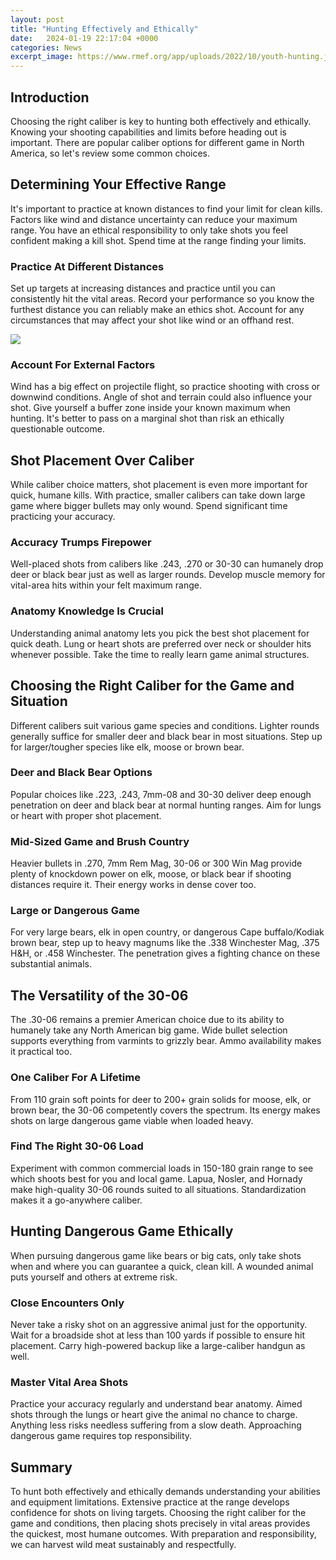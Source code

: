 ```yaml
---
layout: post
title: "Hunting Effectively and Ethically"
date:   2024-01-19 22:17:04 +0000
categories: News
excerpt_image: https://www.rmef.org/app/uploads/2022/10/youth-hunting.jpg
---
```

## Introduction
Choosing the right caliber is key to hunting both effectively and ethically. Knowing your shooting capabilities and limits before heading out is important. There are popular caliber options for different game in North America, so let's review some common choices.  

## Determining Your Effective Range  
It's important to practice at known distances to find your limit for clean kills. Factors like wind and distance uncertainty can reduce your maximum range. You have an ethical responsibility to only take shots you feel confident making a kill shot. Spend time at the range finding your limits.

### Practice At Different Distances
Set up targets at increasing distances and practice until you can consistently hit the vital areas. Record your performance so you know the furthest distance you can reliably make an ethics shot. Account for any circumstances that may affect your shot like wind or an offhand rest.


![](https://www.rmef.org/app/uploads/2022/10/youth-hunting.jpg)
### Account For External Factors  
Wind has a big effect on projectile flight, so practice shooting with cross or downwind conditions. Angle of shot and terrain could also influence your shot. Give yourself a buffer zone inside your known maximum when hunting. It's better to pass on a marginal shot than risk an ethically questionable outcome.  

## Shot Placement Over Caliber
While caliber choice matters, shot placement is even more important for quick, humane kills. With practice, smaller calibers can take down large game where bigger bullets may only wound. Spend significant time practicing your accuracy.  

### Accuracy Trumps Firepower
Well-placed shots from calibers like .243, .270 or 30-30 can humanely drop deer or black bear just as well as larger rounds. Develop muscle memory for vital-area hits within your felt maximum range.  

### Anatomy Knowledge Is Crucial
Understanding animal anatomy lets you pick the best shot placement for quick death. Lung or heart shots are preferred over neck or shoulder hits whenever possible. Take the time to really learn game animal structures.

## Choosing the Right Caliber for the Game and Situation
Different calibers suit various game species and conditions. Lighter rounds generally suffice for smaller deer and black bear in most situations. Step up for larger/tougher species like elk, moose or brown bear.

### Deer and Black Bear Options  
Popular choices like .223, .243, 7mm-08 and 30-30 deliver deep enough penetration on deer and black bear at normal hunting ranges. Aim for lungs or heart with proper shot placement.

### Mid-Sized Game and Brush Country
Heavier bullets in .270, 7mm Rem Mag, 30-06 or 300 Win Mag provide plenty of knockdown power on elk, moose, or black bear if shooting distances require it. Their energy works in dense cover too.  

### Large or Dangerous Game
For very large bears, elk in open country, or dangerous Cape buffalo/Kodiak brown bear, step up to heavy magnums like the .338 Winchester Mag, .375 H&H, or .458 Winchester. The penetration gives a fighting chance on these substantial animals.

## The Versatility of the 30-06
The .30-06 remains a premier American choice due to its ability to humanely take any North American big game. Wide bullet selection supports everything from varmints to grizzly bear. Ammo availability makes it practical too.

### One Caliber For A Lifetime  
From 110 grain soft points for deer to 200+ grain solids for moose, elk, or brown bear, the 30-06 competently covers the spectrum. Its energy makes shots on large dangerous game viable when loaded heavy.

### Find The Right 30-06 Load 
Experiment with common commercial loads in 150-180 grain range to see which shoots best for you and local game. Lapua, Nosler, and Hornady make high-quality 30-06 rounds suited to all situations. Standardization makes it a go-anywhere caliber.

## Hunting Dangerous Game Ethically  
When pursuing dangerous game like bears or big cats, only take shots when and where you can guarantee a quick, clean kill. A wounded animal puts yourself and others at extreme risk.

### Close Encounters Only
Never take a risky shot on an aggressive animal just for the opportunity. Wait for a broadside shot at less than 100 yards if possible to ensure hit placement. Carry high-powered backup like a large-caliber handgun as well.  

### Master Vital Area Shots 
Practice your accuracy regularly and understand bear anatomy. Aimed shots through the lungs or heart give the animal no chance to charge. Anything less risks needless suffering from a slow death. Approaching dangerous game requires top responsibility.

## Summary
To hunt both effectively and ethically demands understanding your abilities and equipment limitations. Extensive practice at the range develops confidence for shots on living targets. Choosing the right caliber for the game and conditions, then placing shots precisely in vital areas provides the quickest, most humane outcomes. With preparation and responsibility, we can harvest wild meat sustainably and respectfully.